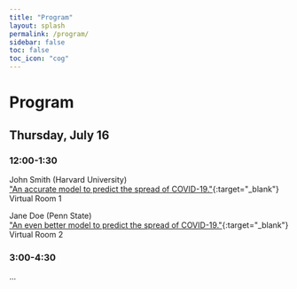 ```yaml
---
title: "Program"
layout: splash
permalink: /program/
sidebar: false
toc: false
toc_icon: "cog"
---
```


# Program

## Thursday, July 16

### 12:00-1:30

John Smith (Harvard University) <br>
["An accurate model to predict the spread of COVID-19."](/smith/){:target="_blank"} <br>
Virtual Room 1

Jane Doe (Penn State) <br>
["An even better model to predict the spread of COVID-19."](/doe/){:target="_blank"} <br>
Virtual Room 2

### 3:00-4:30

...

